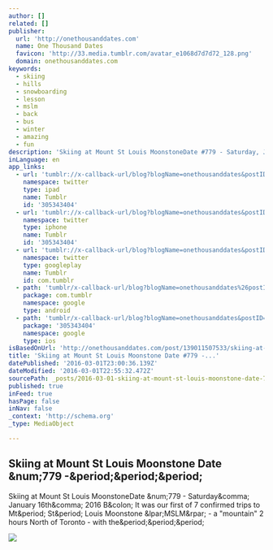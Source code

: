 ```yaml
---
author: []
related: []
publisher:
  url: 'http://onethousanddates.com'
  name: One Thousand Dates
  favicon: 'http://33.media.tumblr.com/avatar_e1068d7d7d72_128.png'
  domain: onethousanddates.com
keywords:
  - skiing
  - hills
  - snowboarding
  - lesson
  - mslm
  - back
  - bus
  - winter
  - amazing
  - fun
description: 'Skiing at Mount St Louis MoonstoneDate #779 - Saturday, January 16th, 2016 B: It was our first of 7 confirmed trips to Mt. St. Louis Moonstone (MSLM) - a "mountain" 2 hours North of Toronto - with the...'
inLanguage: en
app_links:
  - url: 'tumblr://x-callback-url/blog?blogName=onethousanddates&postID=139011507533&referrer=twitter-cards'
    namespace: twitter
    type: ipad
    name: Tumblr
    id: '305343404'
  - url: 'tumblr://x-callback-url/blog?blogName=onethousanddates&postID=139011507533&referrer=twitter-cards'
    namespace: twitter
    type: iphone
    name: Tumblr
    id: '305343404'
  - url: 'tumblr://x-callback-url/blog?blogName=onethousanddates&postID=139011507533&referrer=twitter-cards'
    namespace: twitter
    type: googleplay
    name: Tumblr
    id: com.tumblr
  - path: 'tumblr/x-callback-url/blog?blogName=onethousanddates%26postID=139011507533'
    package: com.tumblr
    namespace: google
    type: android
  - path: 'tumblr/x-callback-url/blog?blogName=onethousanddates&postID=139011507533'
    package: '305343404'
    namespace: google
    type: ios
isBasedOnUrl: 'http://onethousanddates.com/post/139011507533/skiing-at-mount-st-louis-moonstone-date-779'
title: 'Skiing at Mount St Louis Moonstone Date #779 -...'
datePublished: '2016-03-01T23:00:36.139Z'
dateModified: '2016-03-01T22:55:32.472Z'
sourcePath: _posts/2016-03-01-skiing-at-mount-st-louis-moonstone-date-779-.md
published: true
inFeed: true
hasPage: false
inNav: false
_context: 'http://schema.org'
_type: MediaObject

---
```

<article style=""><h1>Skiing at Mount St Louis Moonstone Date &amp;num;779 -&amp;period;&amp;period;&amp;period;</h1><p>Skiing at Mount St Louis MoonstoneDate &amp;num;779 - Saturday&amp;comma; January 16th&amp;comma; 2016 B&amp;colon; It was our first of 7 confirmed trips to Mt&amp;period; St&amp;period; Louis Moonstone &amp;lpar;MSLM&amp;rpar; - a "mountain" 2 hours North of Toronto - with the&amp;period;&amp;period;&amp;period;</p><img src="http://36.media.tumblr.com/f163f5a82b3d4e9ad08b04df40135e43/tumblr_o13wdocv3C1swsad1o3_500.jpg" /></article>